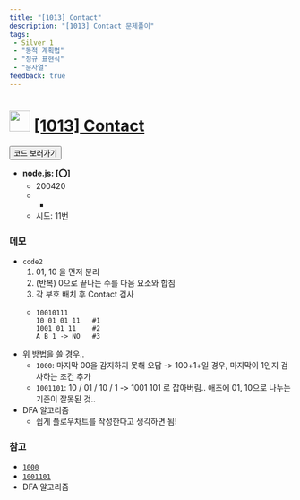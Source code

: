 ```yaml
---
title: "[1013] Contact"
description: "[1013] Contact 문제풀이"
tags: 
 - Silver 1
 - "동적 계획법"
 - "정규 표현식"
 - "문자열"
feedback: true
---
```

<h1><img src="https://doky.space/assets/icpclev/s1.svg" height="37px"> <a href="http://icpc.me/1013" target="_blank">[1013] Contact</a></h1>

<a href="https://github.com/DokySp/acmicpc-practice/tree/master/1013"><button class="btn btn-info">코드 보러가기</button></a>

- **node.js: [:o:]**
  - 200420
  - -
  - 시도: 11번

### 메모
 - `code2`
    1. 01, 10 을 먼저 분리
    2. (반복) 0으로 끝나는 수를 다음 요소와 합침
    3. 각 부호 배치 후 Contact 검사
    - ```
      10010111
      10 01 01 11   #1
      1001 01 11    #2
      A B 1 -> NO   #3
      ```
 - 위 방법을 쓸 경우..
    - `1000`: 마지막 00을 감지하지 못해 오답 -> 100+1+일 경우, 마지막이 1인지 검사하는 조건 추가
    - `1001101`: 10 / 01 / 10 / 1 -> 1001 101 로 잡아버림.. 애초에 01, 10으로 나누는 기준이 잘못된 것..
 - DFA 알고리즘
    - 쉽게 플로우차트를 작성한다고 생각하면 됨!


### 참고
 - [`1000`](https://www.acmicpc.net/board/view/46847)
 - [`1001101`](https://www.acmicpc.net/board/view/37147)
 - DFA 알고리즘
